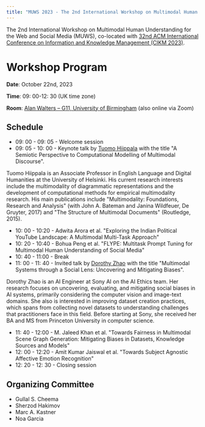 ```yaml
---
title: "MUWS 2023 - The 2nd International Workshop on Multimodal Human Understanding for the Web and Social Media"
---
```


The 2nd International Workshop on Multimodal Human Understanding for the Web and Social Media (MUWS), co-located with [32nd ACM International Conference on Information and Knowledge Management (CIKM 2023)](https://uobevents.eventsair.com/cikm2023/).

# Workshop Program

**Date**: October 22nd, 2023

**Time**: 09: 00-12: 30 (UK time zone)

**Room**: [Alan Walters – G11, University of Birmingham](https://maps.app.goo.gl/LZGRhhAvxTTPfssn9) (also online via Zoom)

## Schedule

- 09: 00 - 09: 05 - Welcome session
- 09: 05 - 10: 00 - Keynote talk by [Tuomo Hiippala](https://www.mv.helsinki.fi/home/thiippal/) with the title "A Semiotic Perspective to Computational Modelling of Multimodal Discourse".

Tuomo Hiippala is an Associate Professor in English Language and Digital Humanities at the University of Helsinki. His current research interests include the multimodality of diagrammatic representations and the development of computational methods for empirical multimodality research. His main publications include "Multimodality: Foundations, Research and Analysis" (with John A. Bateman and Janina Wildfeuer, De Gruyter, 2017) and "The Structure of Multimodal Documents" (Routledge, 2015).


- 10: 00 - 10:20 -  Adwita Arora et al. "Exploring the Indian Political YouTube Landscape: A Multimodal Multi-Task Approach"
- 10: 20 - 10:40 - Bohua Peng et al. "FLYPE: Multitask Prompt Tuning for Multimodal Human Understanding of Social Media"
- 10: 40 - 11:00 - Break
- 11: 00 - 11: 40 - Invited talk by [Dorothy Zhao](https://dorazhao99.github.io/) with the title "Multimodal Systems through a Social Lens: Uncovering and Mitigating Biases".

Dorothy Zhao is an AI Engineer at Sony AI on the AI Ethics team. Her research focuses on uncovering, evaluating, and mitigating social biases in AI systems, primarily considering the computer vision and image-text domains. She also is interested in improving dataset creation practices, which spans from collecting novel datasets to understanding challenges that practitioners face in this field. Before starting at Sony, she received her BA and MS from Princeton University in computer science. 

- 11: 40 - 12:00 - M. Jaleed Khan et al. "Towards Fairness in Multimodal Scene Graph Generation: Mitigating Biases in Datasets, Knowledge Sources and Models"
- 12: 00 - 12:20 - Amit Kumar Jaiswal et al. "Towards Subject Agnostic Affective Emotion Recognition"
- 12: 20 - 12: 30 - Closing session


## Organizing Committee

- Gullal S. Cheema
- Sherzod Hakimov
- Marc A. Kastner
- Noa Garcia
